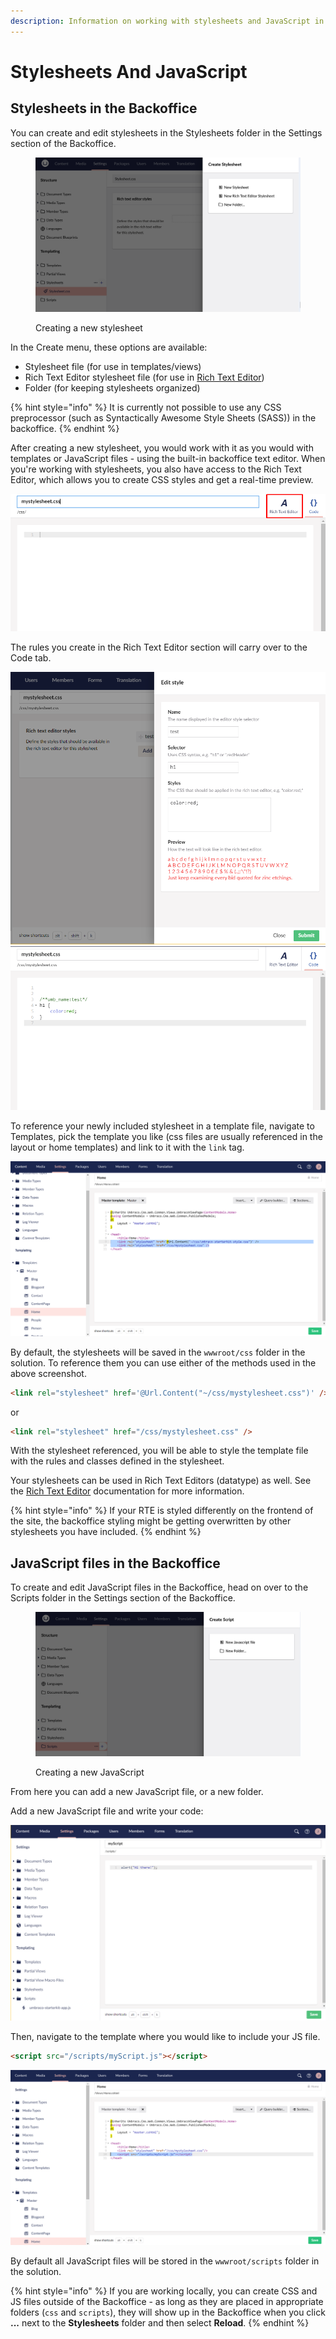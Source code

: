 ```yaml
---
description: Information on working with stylesheets and JavaScript in Umbraco.
---
```


# Stylesheets And JavaScript

## Stylesheets in the Backoffice

You can create and edit stylesheets in the Stylesheets folder in the Settings section of the Backoffice.

<figure><img src="../../.gitbook/assets/image (28).png" alt="Creating a new stylesheet"><figcaption><p>Creating a new stylesheet</p></figcaption></figure>

In the Create menu, these options are available:

* Stylesheet file (for use in templates/views)
* Rich Text Editor stylesheet file (for use in [Rich Text Editor](../backoffice/property-editors/built-in-umbraco-property-editors/rich-text-editor/))
* Folder (for keeping stylesheets organized)

{% hint style="info" %}
It is currently not possible to use any CSS preprocessor (such as Syntactically Awesome Style Sheets (SASS)) in the backoffice.
{% endhint %}

After creating a new stylesheet, you would work with it as you would with templates or JavaScript files - using the built-in backoffice text editor. When you're working with stylesheets, you also have access to the Rich Text Editor, which allows you to create CSS styles and get a real-time preview.

![Stylesheet Rich Text Editor (RTE)](../../../../17/umbraco-cms/fundamentals/design/images/2-rte-editor.png)

The rules you create in the Rich Text Editor section will carry over to the Code tab.

![Stylesheet RTE tab](../../../../17/umbraco-cms/fundamentals/design/images/3-rte-editor-p2.png) ![Stylesheet Code tab](../../../../17/umbraco-cms/fundamentals/design/images/3-rte-editor-p3.png)

To reference your newly included stylesheet in a template file, navigate to Templates, pick the template you like (css files are usually referenced in the layout or home templates) and link to it with the `link` tag.

![Linking CSS in template](../../../../17/umbraco-cms/fundamentals/design/images/4-link-css-v9.png)

By default, the stylesheets will be saved in the `wwwroot/css` folder in the solution. To reference them you can use either of the methods used in the above screenshot.

```html
<link rel="stylesheet" href='@Url.Content("~/css/mystylesheet.css")' />
```

or

```html
<link rel="stylesheet" href="/css/mystylesheet.css" />
```

With the stylesheet referenced, you will be able to style the template file with the rules and classes defined in the stylesheet.

Your stylesheets can be used in Rich Text Editors (datatype) as well. See the [Rich Text Editor](../backoffice/property-editors/built-in-umbraco-property-editors/rich-text-editor/css-properties.md) documentation for more information.

{% hint style="info" %}
If your RTE is styled differently on the frontend of the site, the backoffice styling might be getting overwritten by other stylesheets you have included.
{% endhint %}

## JavaScript files in the Backoffice

To create and edit JavaScript files in the Backoffice, head on over to the Scripts folder in the Settings section of the Backoffice.

<figure><img src="../../.gitbook/assets/image (29).png" alt="Creating a new JavaScript"><figcaption><p>Creating a new JavaScript</p></figcaption></figure>

From here you can add a new JavaScript file, or a new folder.

Add a new JavaScript file and write your code:

![Sample JS script](../../../../17/umbraco-cms/fundamentals/design/images/9-myscript.png)

Then, navigate to the template where you would like to include your JS file.

```html
<script src="/scripts/myScript.js"></script>
```

![Reference the script in template](../../../../17/umbraco-cms/fundamentals/design/images/10-reference-script-v9.png)

By default all JavaScript files will be stored in the `wwwroot/scripts` folder in the solution.

{% hint style="info" %}
If you are working locally, you can create CSS and JS files outside of the Backoffice - as long as they are placed in appropriate folders (`css` and `scripts`), they will show up in the Backoffice when you click **...** next to the **Stylesheets** folder and then select **Reload**.
{% endhint %}
